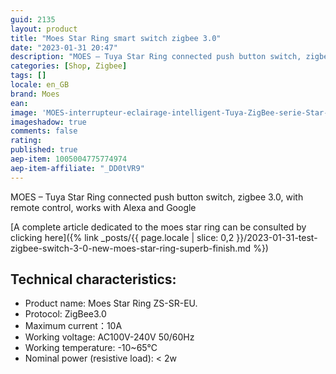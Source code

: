 ```yaml
---
guid: 2135
layout: product 
title: "Moes Star Ring smart switch zigbee 3.0"
date: "2023-01-31 20:47"
description: "MOES – Tuya Star Ring connected push button switch, zigbee 3.0, with remote control, works with Alexa and Google"
categories: [Shop, Zigbee]
tags: []
locale: en_GB
brand: Moes
ean: 
image: 'MOES-interrupteur-eclairage-intelligent-Tuya-ZigBee-serie-Star-Ring-aucun-fil-neutre-aucun-condensateur.png'
imageshadow: true
comments: false
rating:  
published: true
aep-item: 1005004775774974
aep-item-affiliate: "_DD0tVR9"
---
```

MOES – Tuya Star Ring connected push button switch, zigbee 3.0, with remote control, works with Alexa and Google

[A complete article dedicated to the moes star ring can be consulted by clicking here]({% link _posts/{{ page.locale | slice: 0,2 }}/2023-01-31-test-zigbee-switch-3-0-new-moes-star-ring-superb-finish.md %})

## Technical characteristics:
- Product name: Moes Star Ring ZS-SR-EU.
- Protocol: ZigBee3.0
- Maximum current：10A
- Working voltage: AC100V-240V 50/60Hz
- Working temperature: -10~65℃
- Nominal power (resistive load): < 2w


